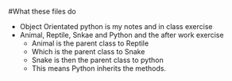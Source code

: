 #What these files do

- Object Orientated python is my notes and in class exercise
- Animal, Reptile, Snkae and Python and the after work exercise
    - Animal is the parent class to Reptile
    - Which is the parent class to Snake
    - Snake is then the parent class to python
    - This means Python inherits the methods. 
